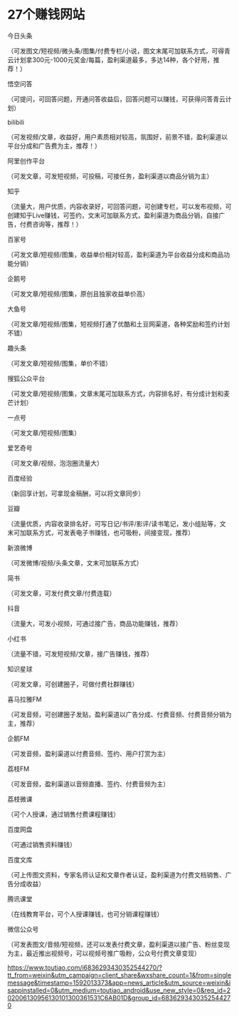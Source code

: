 # 27个赚钱网站

今日头条

（可发图文/短视频/微头条/图集/付费专栏/小说，图文末尾可加联系方式，可得青云计划拿300元-1000元奖金/每篇，盈利渠道最多，多达14种，各个好用，推荐！）

悟空问答

（可提问，可回答问题，开通问答收益后，回答问题可以赚钱，可获得问答青云计划）

bilibili

（可发视频/文章，收益好，用户素质相对较高，氛围好，前景不错，盈利渠道以平台分成和广告费为主，推荐！）

阿里创作平台

（可发文章，可发短视频，可投稿，可接任务，盈利渠道以商品分销为主）

知乎

（流量大，用户优质，内容收录好，可回答问题，可创建专栏，可以发布视频，可创建知乎Live赚钱，可签约，文末可加联系方式，盈利渠道为商品分销，自接广告，付费咨询等，推荐！）

百家号

（可发文章/短视频/图集，收益单价相对较高，盈利渠道为平台收益分成和商品功能分销）

企鹅号

（可发文章/短视频/图集，原创且独家收益单价高）

大鱼号

（可发文章/短视频/图集，短视频打通了优酷和土豆网渠道，各种奖励和签约计划不错）

趣头条

（可发文章/短视频/图集，单价不错）

搜狐公众平台

（可发文章/短视频/图集，文章末尾可加联系方式，内容排名好，有分成计划和麦芒计划）

一点号

（可发文章/短视频/图集）

爱艺奇号

（可发文章/视频，泡泡圈流量大）

百度经验

（新回享计划，可拿现金稿酬，可以将文章同步）

豆瓣

（流量优质，内容收录排名好，可写日记/书评/影评/读书笔记，发小组贴等，文末可加联系方式，可发表电子书赚钱，也可吸粉，间接变现，推荐）

新浪微博

（可发微博/视频/头条文章，文末可加联系方式）

简书

（可发文章，可发付费文章/付费连载）

抖音

（流量大，可发小视频，可通过接广告，商品功能赚钱，推荐）

小红书

（流量不错，可发短视频/文章，接广告赚钱，推荐）

知识星球

（可发文章，可创建圈子，可做付费社群赚钱）

喜马拉雅FM

（可发音频，可创建圈子发贴，盈利渠道以广告分成、付费音频、付费音频分销为主，推荐）

企鹅FM

（可发音频，盈利渠道以付费音频、签约、用户打赏为主）

荔枝FM

（可发音频，盈利渠道以音频直播、签约、付费音频为主）

荔枝微课

（可个人授课，通过销售付费课程赚钱）

百度网盘

（可通过销售资料赚钱）

百度文库

（可上传图文资料，专家名师认证和文章作者认证，盈利渠道为付费文档销售、广告分成收益）

腾讯课堂

（在线教育平台，可个人授课赚钱，也可分销课程赚钱）

微信公众号

（可发表图文/音频/短视频，还可以发表付费文章，盈利渠道以接广告、粉丝变现为主，最近推出视频号，可以视频号推广吸粉，公众号付费文章变现）

https://www.toutiao.com/i6836293430352544270/?tt_from=weixin&utm_campaign=client_share&wxshare_count=1&from=singlemessage&timestamp=1592013373&app=news_article&utm_source=weixin&isappinstalled=0&utm_medium=toutiao_android&use_new_style=0&req_id=202006130956130101300361531C6AB01D&group_id=6836293430352544270
